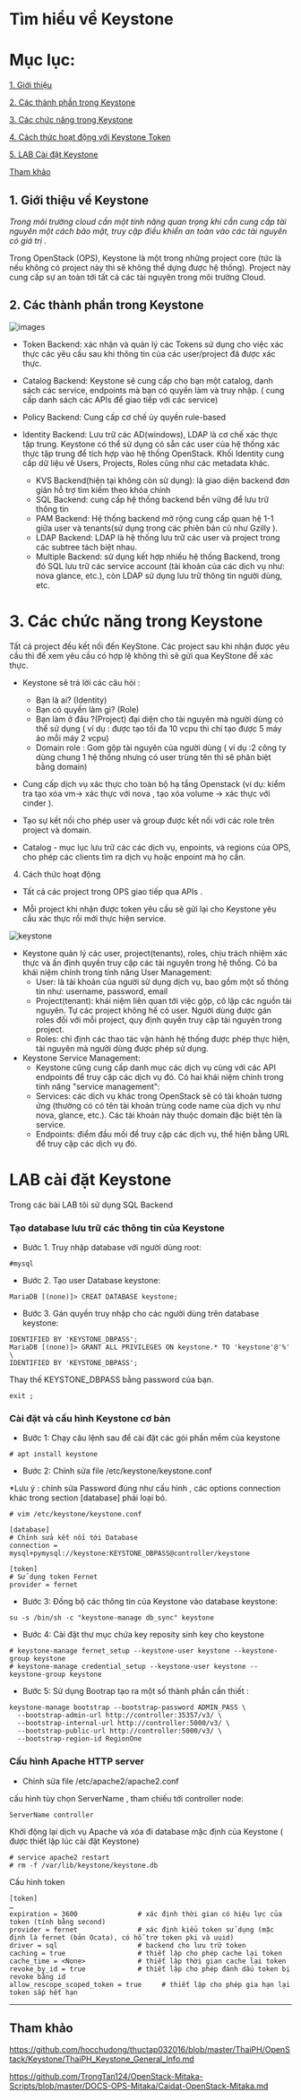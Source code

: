 # Tìm hiểu về Keystone
# Mục lục:

[1. Giới thiệu](#1)

[2. Các thành phần trong Keystone](#2)

[3. Các chức năng trong Keystone](#3)

[4. Cách thức hoạt động với Keystone Token](#4)

[ 5. LAB Cài đặt Keystone](#5)

[ Tham khảo](#tk)

<a name="1"></a>

## 1.  Giới thiệu về Keystone

*Trong môi trường cloud cần một tính năng quan trọng khi cần cung cấp tài nguyên một cách bảo mật, truy cập điều khiển an toàn vào các tài nguyên có giá trị .*

Trong OpenStack (OPS), Keystone là một trong những project core (tức là nếu không có project này thì sẽ không thể dựng được hệ thống). Project này cung cấp sự an toàn tới tất cả các tài nguyên trong môi trường Cloud.

<a name="2"></a>

## 2. Các thành phần trong Keystone

![images](images/keystonebe.png)

- Token Backend:  xác nhận và quản lý các Tokens sử dụng cho việc xác thực các yêu cầu sau khi thông tin của các user/project đã được xác thực.

- Catalog Backend: Keystone sẽ cung cấp cho bạn một catalog, danh sách các service, endpoints mà bạn có quyền làm và truy nhập.
( cung cấp danh sách các APIs để giao tiếp với các service)
- Policy Backend: Cung cấp cơ chế ủy quyền rule-based

- Identity Backend: Lưu trữ các AD(windows), LDAP là cơ chế xác thực tập trung. Keystone có thể sử dụng có sẵn các user của hệ thống xác thực tập trung để tích hợp vào hệ thống OpenStack. Khối Identity cung cấp dữ liệu về Users, Projects, Roles cũng như các metadata khác.

    + KVS Backend(hiện tại không còn sử dụng): là giao diện backend đơn giản hỗ trợ tìm kiếm theo khóa chính
    + SQL Backend: cung cấp hệ thống backend bền vững để lưu trữ thông tin
    + PAM Backend: Hệ thống backend mở rộng cung cấp quan hệ 1-1 giữa user và tenants(sử dụng trong các phiên bản cũ như Gzilly ).
    + LDAP Backend: LDAP là hệ thống lưu trữ các user và project trong các subtree tách biệt nhau.
    + Multiple Backend: sử dụng kết hợp nhiều hệ thống Backend, trong đó SQL lưu trữ các service account (tài khoản của các dịch vụ như: nova glance, etc.), còn LDAP sử dụng lưu trữ thông tin người dùng, etc.


<a name="3"></a>

# 3. Các chức năng trong Keystone

Tất cả project đều kết nối đến KeyStone. Các project sau khi nhận được yêu cầu thì để xem yêu cầu có hợp lệ không thì sẽ gửi qua KeyStone để xác thực.

- Keystone sẽ trả lời các câu hỏi :

    - Bạn là ai? (Identity)
    - Bạn có quyền làm gì? (Role)
    - Bạn làm ở đâu ?(Project) đại diện cho tài nguyên mà người dùng có thể sử dụng
    ( ví dụ : được tạo tối đa 10 vcpu thì chỉ tạo được 5 máy ảo mỗi máy 2 vcpu)
    - Domain role : Gom gộp tài nguyên của người dùng
    ( ví dụ :2 công ty dùng chung 1 hệ thống nhưng có user trùng tên thì sẽ phân biệt bằng domain)

- Cung cấp dịch vụ xác thực cho toàn bộ hạ tầng Openstack (ví dụ: kiểm tra tạo xóa vm-> xác thực với nova , tạo xóa volume -> xác thực với cinder ).

- Tạo sự kết nối cho phép user và group được kết nối với các role trên project và domain.

- Catalog - mục lục lưu trữ các các dịch vụ, enpoints, và regions của OPS, cho phép các clients tìm ra dịch vụ hoặc enpoint mà họ cần.

<a name="4"></a>

4. Cách thức hoạt động

- Tất cả các project trong OPS giao tiếp qua APIs .

- Mỗi project khi nhận được token yêu cầu sẽ gửi lại cho Keystone yêu cầu xác thực rồi mới thực hiện service.

![keystone](images/Keystonetk.png)

- Keystone quản lý các user, project(tenants), roles, chịu trách nhiệm xác thực và ấn định quyền truy cập các tài nguyên trong hệ thống. Có ba khái niệm chính trong tính năng User Management:
    - User: là tải khoản của người sử dụng dịch vụ, bao gồm một số thông tin như: username, password, email
    - Project(tenant): khái niệm liên quan tới việc gộp, cô lập các nguồn tài nguyên. Tự các project không hề có user. Người dùng được gán roles đối với mỗi project, quy định quyền truy cập tài nguyên trong project.
    - Roles: chỉ định các thao tác vận hành hệ thống được phép thực hiện, tài nguyên mà người dùng được phép sử dụng.
- Keystone Service Management: 
    - Keystone cũng cung cấp danh mục các dịch vụ cùng với các API endpoints để truy cập các dịch vụ đó. Có hai khái niệm chính trong tính năng "service management":
    - Services: các dịch vụ khác trong OpenStack sẽ có tài khoản tương ứng (thường có có tên tài khoản trùng code name của dịch vụ như nova, glance, etc.). Các tài khoản này thuộc domain đặc biệt tên là service.
    - Endpoints: điểm đầu mối để truy cập các dịch vụ, thể hiện bằng URL để truy cập các dịch vụ đó.


<a name="5"></a>

# LAB cài đặt Keystone

Trong các bài LAB tôi sử dụng SQL Backend

### Tạo database lưu trữ các thông tin của Keystone

- Bước 1. Truy nhập database với người dùng root:

```
#mysql
```

- Bước 2. Tạo user Database keystone:

```
MariaDB [(none)]> CREAT DATABASE keystone;
```

- Bước 3. Gán quyền truy nhập cho các người dùng trên database keystone:

```MariaDB [(none)]> GRANT ALL PRIVILEGES ON keystone.* TO 'keystone'@'localhost' \
IDENTIFIED BY 'KEYSTONE_DBPASS';
MariaDB [(none)]> GRANT ALL PRIVILEGES ON keystone.* TO 'keystone'@'%' \
IDENTIFIED BY 'KEYSTONE_DBPASS';
```

Thay thế KEYSTONE_DBPASS bằng password của bạn.

``` 
exit ;
```

### Cài đặt và cấu hình Keystone cơ bản

- Bước 1: Chạy câu lệnh sau để cài đặt các gói phần mềm của keystone

```
# apt install keystone
```
- Bước 2: Chỉnh sửa file /etc/keystone/keystone.conf 

*Lưu ý : chỉnh sửa Password đúng như cấu hình , các options connection khác trong section [database] phải loại bỏ.

``` 
# vim /etc/keystone/keystone.conf 

[database]
# Chỉnh sửa kết nối tới Database
connection = mysql+pymysql://keystone:KEYSTONE_DBPASS@controller/keystone

[token]
# Sử dụng token Fernet
provider = fernet
```

- Bước 3: Đồng bộ các thông tin của Keystone vào database keystone:

```
su -s /bin/sh -c "keystone-manage db_sync" keystone
```

- Bước 4: Cài đặt thư mục chứa key reposity sinh key cho keystone

```
# keystone-manage fernet_setup --keystone-user keystone --keystone-group keystone
# keystone-manage credential_setup --keystone-user keystone --keystone-group keystone
```

- Bước 5: Sử dụng Bootrap tạo ra một số thành phần cần thiết :
```
keystone-manage bootstrap --bootstrap-password ADMIN_PASS \
  --bootstrap-admin-url http://controller:35357/v3/ \
  --bootstrap-internal-url http://controller:5000/v3/ \
  --bootstrap-public-url http://controller:5000/v3/ \
  --bootstrap-region-id RegionOne
  ```

  ### Cấu hình Apache HTTP server

  - Chỉnh sửa file /etc/apache2/apache2.conf

  cấu hình tùy chọn ServerName , tham chiếu tới controller node:

  ```
  ServerName controller
  ```

  Khởi động lại dịch vụ Apache và xóa đi database mặc định của Keystone ( được thiết lập lúc cài đặt Keystone)

  ```
  # service apache2 restart
  # rm -f /var/lib/keystone/keystone.db
```

Cấu hình token

 ```
[token]
…
expiration = 3600				# xác định thời gian có hiệu lực của token (tính bằng second)
provider = fernet				# xác định kiểu token sử dụng (mặc định là fernet (bản Ocata), có hỗ trợ token pki và uuid)
driver = sql					# backend cho lưu trữ token
caching = true					# thiết lập cho phép cache lại token
cache_time = <None>				# thiết lập thời gian cache lại token
revoke_by_id = true				# thiết lập cho phép đánh dấu token bị revoke bằng id
allow_rescope_scoped_token = true	  # thiết lập cho phép gia hạn lại token sắp hết hạn
```
<a name="6"></a> 

---
## Tham khảo

https://github.com/hocchudong/thuctap032016/blob/master/ThaiPH/OpenStack/Keystone/ThaiPH_Keystone_General_Info.md

https://github.com/TrongTan124/OpenStack-Mitaka-Scripts/blob/master/DOCS-OPS-Mitaka/Caidat-OpenStack-Mitaka.md